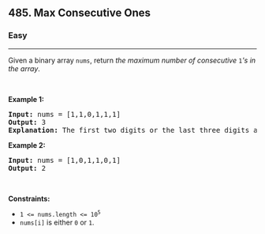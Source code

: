 <h2>485. Max Consecutive Ones</h2><h3>Easy</h3><hr><div><p>Given a binary array <code>nums</code>, return <em>the maximum number of consecutive </em><code>1</code><em>'s in the array</em>.</p>

<p>&nbsp;</p>
<p><strong>Example 1:</strong></p>

<pre style="position: relative;"><strong>Input:</strong> nums = [1,1,0,1,1,1]
<strong>Output:</strong> 3
<strong>Explanation:</strong> The first two digits or the last three digits are consecutive 1s. The maximum number of consecutive 1s is 3.
<div class="open_grepper_editor" title="Edit &amp; Save To Grepper"></div></pre>

<p><strong>Example 2:</strong></p>

<pre style="position: relative;"><strong>Input:</strong> nums = [1,0,1,1,0,1]
<strong>Output:</strong> 2
<div class="open_grepper_editor" title="Edit &amp; Save To Grepper"></div></pre>

<p>&nbsp;</p>
<p><strong>Constraints:</strong></p>

<ul>
	<li><code>1 &lt;= nums.length &lt;= 10<sup>5</sup></code></li>
	<li><code>nums[i]</code> is either <code>0</code> or <code>1</code>.</li>
</ul>
</div>